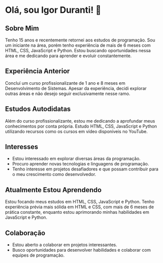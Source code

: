 # Olá, sou Igor Duranti! 👋

## Sobre Mim
Tenho 15 anos e recentemente retornei aos estudos de programação. Sou um iniciante na área, porém tenho experiência de mais de 6 meses com HTML, CSS, JavaScript e Python. Estou buscando oportunidades nessa área e me dedicando para aprender e evoluir constantemente.

## Experiência Anterior
Concluí um curso profissionalizante de 1 ano e 8 meses em Desenvolvimento de Sistemas. Apesar da experiência, decidi explorar outras áreas e não desejo seguir exclusivamente nesse ramo.

## Estudos Autodidatas
Além do curso profissionalizante, estou me dedicando a aprofundar meus conhecimentos por conta própria. Estudo HTML, CSS, JavaScript e Python utilizando recursos como os cursos em vídeo disponíveis no YouTube.

## Interesses
- Estou interessado em explorar diversas áreas da programação.
- Procuro aprender novas tecnologias e linguagens de programação.
- Tenho interesse em projetos desafiadores e que possam contribuir para o meu crescimento como desenvolvedor.

## Atualmente Estou Aprendendo
Estou focando meus estudos em HTML, CSS, JavaScript e Python. Tenho experiência prévia mais sólida em HTML e CSS, com mais de 6 meses de prática constante, enquanto estou aprimorando minhas habilidades em JavaScript e Python. 

## Colaboração
- Estou aberto a colaborar em projetos interessantes.
- Busco oportunidades para desenvolver habilidades e colaborar com equipes de programação.

<!---
durant019/durant019 is a ✨ special ✨ repository because its `README.md` (this file) appears on your GitHub profile.
You can click the Preview link to take a look at your changes.
--->
